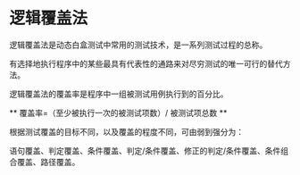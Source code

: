 # 逻辑覆盖法

逻辑覆盖法是动态白盒测试中常用的测试技术，是一系列测试过程的总称。

有选择地执行程序中的某些最具有代表性的通路来对尽穷测试的唯一可行的替代方法。

逻辑覆盖法的覆盖率是程序中一组被测试用例执行到的百分比。 

** 覆盖率=（至少被执行一次的被测试项数）/  被测试项总数 ** 

根据测试覆盖的目标不同，以及覆盖的程度不同，可由弱到强分为：

语句覆盖、判定覆盖、条件覆盖、判定/条件覆盖、修正的判定/条件覆盖、条件组合覆盖、路径覆盖。

